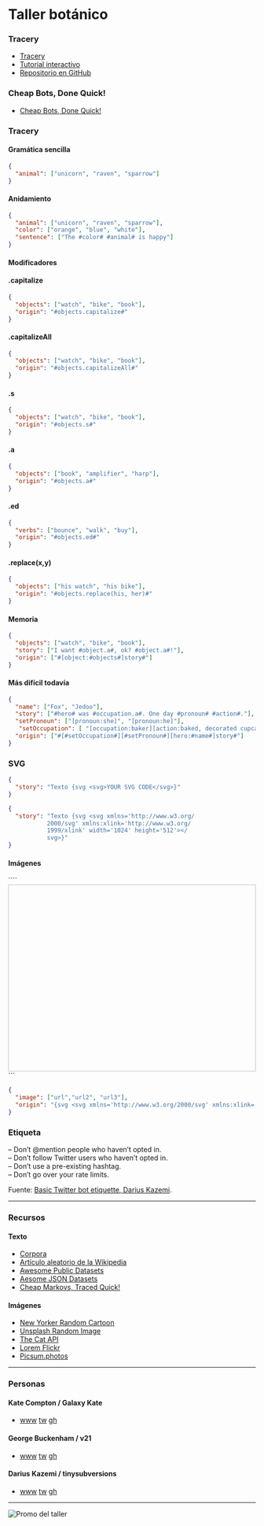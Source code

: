 # Taller botánico

### Tracery

- [Tracery](http://www.tracery.io)
- [Tutorial interactivo](http://www.crystalcodepalace.com/traceryTut.html)
- [Repositorio en GitHub](https://github.com/galaxykate/tracery)

### Cheap Bots, Done Quick!

- [Cheap Bots, Done Quick!](https://cheapbotsdonequick.com)

### Tracery


#### Gramática sencilla

```json
{
  "animal": ["unicorn", "raven", "sparrow"]
}

```

#### Anidamiento

```json
{
  "animal": ["unicorn", "raven", "sparrow"],
  "color": ["orange", "blue", "white"],   
  "sentence": ["The #color# #animal# is happy"]
}
```

#### Modificadores


#### .capitalize 

```json
{
  "objects": ["watch", "bike", "book"],
  "origin": "#objects.capitalize#"
} 
```

#### .capitalizeAll 

```json
{
  "objects": ["watch", "bike", "book"],
  "origin": "#objects.capitalizeAll#"
}

```
#### .s 

```json
{
  "objects": ["watch", "bike", "book"],
  "origin": "#objects.s#"
}
```

#### .a 

```json
{
  "objects": ["book", "amplifier", "harp"],
  "origin": "#objects.a#"
}
```
#### .ed

```json
{
  "verbs": ["bounce", "walk", "buy"],
  "origin": "#objects.ed#"
}
```

#### .replace(x,y)

```json
{
  "objects": ["his watch", "his bike"],
  "origin": "#objects.replace(his, her)#"
}
```


#### Memoria

```json
{
  "objects": ["watch", "bike", "book"],
  "story": ["I want #object.a#, ok? #object.a#!"],
  "origin": ["#[object:#objects#]story#"]
}
```

#### Más difícil todavía

```json
{ 
  "name": ["Fox", "Jedoo"], 
  "story": ["#hero# was #occupation.a#. One day #pronoun# #action#."], 
  "setPronoun": ["[pronoun:she]", "[pronoun:he]"],
   "setOccupation": [ "[occupation:baker][action:baked, decorated cupcakes, iced a cake]", "[occupation:warrior][action:fought a monster, saved a village]"], 
  "origin": ["#[#setOccupation#][#setPronoun#][hero:#name#]story#"] 
}
```


### SVG

```json
{
  "story": "Texto {svg <svg>YOUR SVG CODE</svg>}"
}
```

```json
{ 
  "story": "Texto {svg <svg xmlns='http://www.w3.org/
           2000/svg' xmlns:xlink='http://www.w3.org/
           1999/xlink' width='1024' height='512'></
           svg>}" 
}
```

#### Imágenes

````<image width="540" height="380" xlink:href="URL" />```

```json
{
  "image": ["url","url2", "url3"],
  "origin": "{svg <svg xmlns='http://www.w3.org/2000/svg' xmlns:xlink='http://www.w3.org/1999/xlink' width='540' height='380'><image width='540' height='380' xlink:href='#image#' /></svg>}"
}
```


### Etiqueta

– Don’t @mention people who haven’t opted in.  
– Don’t follow Twitter users who haven’t opted in.  
– Don’t use a pre-existing hashtag.  
– Don’t go over your rate limits.  

Fuente: [Basic Twitter bot etiquette, Darius Kazemi](http://tinysubversions.com/2013/03/basic-twitter-bot-etiquette).

---

### Recursos

#### Texto
- [Corpora](http://github.com/dariusk/corpora)
- [Artículo aleatorio de la Wikipedia](http://en.wikipedia.org/wiki/Special:Random)
- [Awesome Public Datasets](http://github.com/awesomedata/awesome-public-datasets)
- [Aesome JSON Datasets](http://github.com/jdorfman/Awesome-JSON-Datasets)
- [Cheap Markovs, Traced Quick!](http://github.com/serin-delaunay/cheapmarkovstracedquick)

#### Imágenes
- [New Yorker Random Cartoon](http://new-yorker-cartoon-url.glitch.me/image)
- [Unsplash Random Image](http://unsplash-proxy.glitch.me/random/1024x512?query=book)
- [The Cat API](http://thecatapi.com/api/images/get?format=src&type=jpg)
- [Lorem Flickr](http://loremflickr.com)
- [Picsum.photos](http://picsum.photos)

---

### Personas

#### Kate Compton / Galaxy Kate
- [www](http://www.galaxykate.com) [tw](https://twitter.com/GalaxyKate) [gh](https://github.com/galaxykate/tracery)

#### George Buckenham / v21
- [www](http://v21.io) [tw](https://twitter.com/v21) [gh](https://github.com/v21)

#### Darius Kazemi / tinysubversions
- [www](https://tinysubversions.com) [tw](https://twitter.com/tinysubversions) [gh](http://github.com/dariusk)


---

![Promo del taller](booots.gif)
